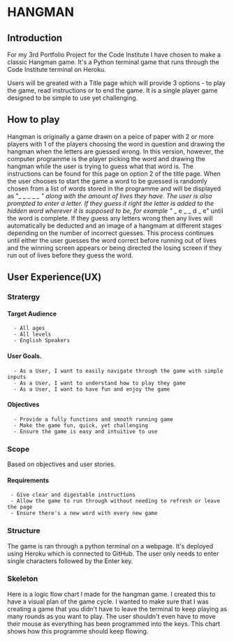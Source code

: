 # HANGMAN

## Introduction

For my 3rd Portfolio Project for the Code Institute I have chosen to make a classic Hangman game.
It's a Python terminal game that runs through the Code Institute terminal on Heroku.

Users will be greated with a Title page which will provide 3 options - to play the game, read instructions or to end the game. 
It is a single player game designed to be simple to use yet challenging.

## How to play

Hangman is originally a game drawn on a peice of paper with 2 or more players with 1 of the players choosing the word in question and drawing the hangman when the letters are guessed wrong. In this version, however, the computer programme is the player picking the word and drawing the hangman while the user is trying to guess what that word is. 
The instructions can be found for this page on option 2 of the title page.
When the user chooses to start the game a word to be guessed is randomly chosen from a list of words stored in the programme and will be displayed as "_ _ _ _ _ _" along with the amount of lives they have.
The user is also prompted to enter a letter. If they guess it right the letter is added to the hidden word wherever it is supposed to be, for example "_ _ e _ _ d _ e" until the word is complete. If they guess any letters wrong then any lives will automatically be deducted and an image of a hangmam at different stages depending on the number of incorrect guesses.
This process continues until either the user guesses the word correct before running out of lives and the winning screen 
appears or being directed the losing screen if they run out of lives before they guess the word.

## User Experience(UX)
### Stratergy

#### Target Audience
      - All ages
      - All levels
      - English Speakers

#### User Goals.
      - As a User, I want to easily navigate through the game with simple inputs
      - As a User, I want to understand how to play they game
      - As a User, I want to have fun and enjoy the game

#### Objectives
      - Provide a fully functions and smooth running game
      - Make the game fun, quick, yet challenging
      - Ensure the game is easy and intuitive to use

### Scope

Based on objectives and user stories.

#### Requirements
     - Give clear and digestable instructions
     - Allow the game to run through without needing to refresh or leave the page
     - Ensure there's a new word with every new game

### Structure

The game is ran through a python terminal on a webpage. It's deployed using Heroku which is connected to GitHub.
The user only needs to enter single characters followed by the Enter key.

### Skeleton

Here is a logic flow chart I made for the hangman game.
I created this to have a visual plan of the game cycle.
I wanted to make sure that I was creating a game that you didn't have to leave the terminal to keep playing as many rounds as you want to play. The user shouldn't even have to move their mouse as everything has been programmed into the keys. This chart shows how this programme should keep flowing.